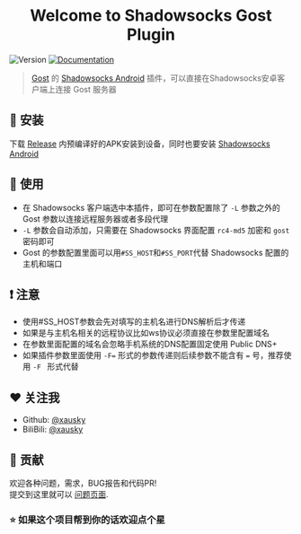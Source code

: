 <h1 align="center">Welcome to Shadowsocks Gost Plugin</h1>
<p>
  <img alt="Version" src="https://img.shields.io/badge/version-2.8.1-blue.svg?cacheSeconds=2592000" />
  <a href="https://github.com/xausky/ShadowsocksGostPlugin">
    <img alt="Documentation" src="https://img.shields.io/badge/documentation-yes-brightgreen.svg" target="_blank" />
  </a>
</p>

> [Gost](https://github.com/ginuerzh/gost) 的 [Shadowsocks Android](https://github.com/shadowsocks/shadowsocks-android) 插件，可以直接在Shadowsocks安卓客户端上连接 Gost 服务器

## 🚀 安装

下载 [Release](https://github.com/xausky/ShadowsocksGostPlugin/releases) 内预编译好的APK安装到设备，同时也要安装 [Shadowsocks Android](https://github.com/shadowsocks/shadowsocks-android)

## 🔧 使用

* 在 Shadowsocks 客户端选中本插件，即可在参数配置除了 `-L` 参数之外的 Gost 参数以连接远程服务器或者多段代理
* `-L` 参数会自动添加，只需要在 Shadowsocks 界面配置 `rc4-md5` 加密和 `gost` 密码即可
* Gost 的参数配置里面可以用`#SS_HOST`和`#SS_PORT`代替 Shadowsocks 配置的主机和端口

## ❗ 注意

* 使用#SS_HOST参数会先对填写的主机名进行DNS解析后才传递
* 如果是与主机名相关的远程协议比如ws协议必须直接在参数里配置域名
* 在参数里面配置的域名会忽略手机系统的DNS配置固定使用 Public DNS+
* 如果插件参数里面使用 `-F=` 形式的参数传递则后续参数不能含有 `=` 号，推荐使用 `-F ` 形式代替

## ❤ 关注我

* Github: [@xausky](https://github.com/xausky)
* BiliBili: [@xausky](https://space.bilibili.com/8419077)

## 🤝 贡献

欢迎各种问题，需求，BUG报告和代码PR!<br />提交到这里就可以 [问题页面](https://github.com/xausky/ShadowsocksGostPlugin/issues).

### ⭐ 如果这个项目帮到你的话欢迎点个星